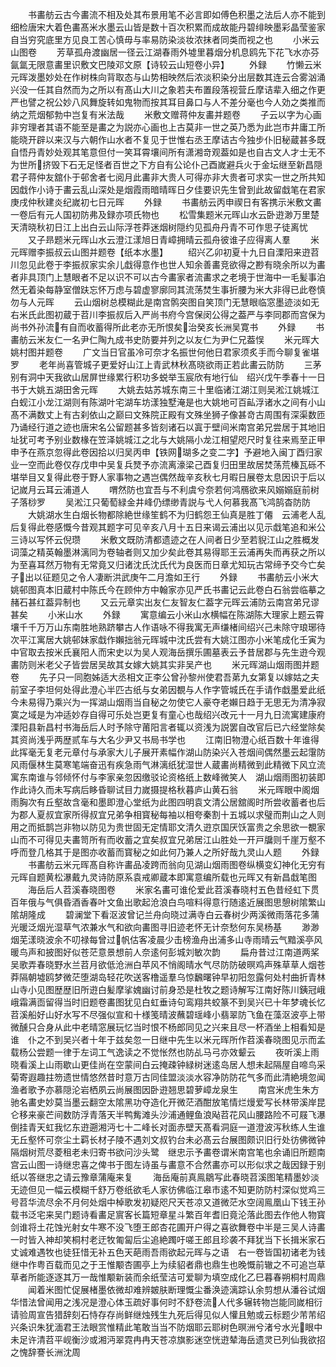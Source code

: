 <!-- { "loadSidebar": true } -->
　　书畵舫云古今畵流不相及处其布景用笔不必言即如傅色积墨之法后人亦不能到细检唐宋大着色畵髙米水墨云山皆是数十百次积累而成故能丹碧绯映墨彩晶莹鉴家自当穷究底里方见良工苦心慎毋与率易防染淡妆浓抹者同类而视之也
　　小米云山图卷
　　芳草孤舟渡幽居一径云江湖春雨外墟里暮烟分机息鸥先下花飞水亦芬氤氲无限意畵里识敷文巴陵邓文原【诗较云山短卷小异】
　　外録
　　竹懒云米元晖泼墨妙处在作树株向背取态与山势相映然后浓淡积染分出层数其连云合雾汹涌兴没一任其自然而为之所以有髙山大川之象若夫布置段落视营丘摩诘辈入细之作更严也譬之祝公妙八风舞旋转如鬼物而按其耳目鼻口与人不差分毫也今人効之类推而纳之荒烟郁勃中岂复有米法哉
　　米敷文赠蒋仲友畵并题卷
　　子云以字为心画非穷理者其语不能至是畵之为説亦心画也上古莫非一世之英乃悉为此岂市井庸工所能晓开辟以来汉与六朝作山水者不复见于世惟右丞王摩诘古今独步仆旧秘蔵甚多既自悟丹青妙处观其笔意但付一笑耳霄壤间所有潇湘竒观葢如是也自古文人才士无不为世所挤毁下石无足怪者百世之下方自有公论仆己酉嵗避兵火于金坛继至新昌隠君子蒋仲友舘仆于邨舍者七阅月此畵非大贵人可得亦非大贵者可求实一世之所共知因戱作小诗于畵云乱山深处是烟霞雨暗晴晖日夕佳要识先生曾到此故留戱笔在君家庚戌仲秋建炎纪嵗初七日元晖
　　外録
　　书畵舫云丙申禊日有客携示米敷文畵一卷后有元人国初防弗及録亦项氏物也
　　松雪集题米元晖山水云卧逰渺万里楚天清晓秋初日江上出白云山际浮苍莽迷烟树隠约见孤舟丹青不可作思子徒离忧
　　又子昻题米元晖山水云澄江漾旭日青嶂拥晴云孤舟彼谁子应得离人羣
　　米元晖赠李振叔云山图并题卷【纸本水墨】
　　绍兴乙卯初夏十九日自溧阳来逰苕川忽见此卷于李振叔家实余儿戱得意作也世人知余善畵竞欲得之尠有晓余所以为畵者非具顶门上慧眼者不足以识不可以古今畵家者流畵求之老境于世海中一毛髪事泊然无着染每静室僧趺忘怀万虑与碧虚寥廓同其流荡焚生事折腰为米大非得已此卷慎勿与人元晖
　　云山烟树总模糊此是南宫鹘突图自笑顶门无慧眼临窓墨迹淡如无　右米氏此图初蔵于苕川李振叔后入严尚书府今宫保闵公得之葢严与李同郡而宫保为尚书外孙流有自而收蓄得所此老亦无所恨矣治癸亥长洲吴寛书
　　外録
　　书畵舫云米友仁一名尹仁陶九成书史防要并列之以友仁为尹仁兄葢悮
　　米元晖大姚村图并题卷
　　广文当日官虽冷可奈才名振世何他日君家须炙手而今聊复雀堪罗
　　老年尚喜管城子更爱好山江上青武林秋髙晓欲雨正若此畵云防防
　　三茅别有洞中天我欲山居屏世缘累行积功多蜕举玉宸欣有地行仙　绍兴戊午季春十一日书于大姚五湖田舍元晖
　　大姚去姑苏城东南三十里临诸江湖江则吴淞江姚城江白蚬江小龙江湖则有陈湖叶宅湖车坊漾独墅淹是也大姚地可百畆浮诸水之间有小山髙不满数丈上有古刹依山之巅曰文殊院正殿有文殊坐狮子像甚竒古周围有深渠数匝乃诵经行道之迹也唐宋名公留题甚多皆刻诸石以寘于壁间米南宫弟兄尝居于其地旧址犹可考予别业数椽在笠泽姚城江之北与大姚隔小龙江相望咫尺时复往来焉至正甲申予在燕京忽得此卷因拾以归吴丙申【铁网瑚多之变二字】予避地入闽丁酉归家业一空而此卷仅存戊申中吴复兵燹予亦流离濠梁己酉复归田里故居焚荡荒榛瓦砾不堪举目又复得此卷于野人家事物之遇岂偶然哉辛亥秋七月暇日展卷太息因识于后以记嵗月云耳云浦道人
　　喟然防也宜吾与不利虞兮奈若何鸿鴈欲来风嫋嫋庭前树子落桫罗
　　吴淞江只葡萄緑金井峰仍缥缈青説与弋人何慕我髙飞鸿鹄杳防防
　　大姚湖水生白烟长物都除絶世缘笙鹤不为归鹤怨王仙真是胜丁僊　云浦老人乱后复得此卷感慨今昔观其题字可见辛亥八月十五日来谒云浦出以见示戱笔追和米公三诗以写怀云倪瓒
　　米敷文既防清都遗迹之在人间者日少至若貎江山之胜概发词藻之精英翰墨淋漓同为卷轴者则又加少矣此卷其易得耶王云浦再失而再获之所以为至喜耳然万物有无常竟又归诸沈氏沈氏代为良医而日章尤知玩古常缔予交今亡矣子出以征题见之令人凄断洪武庚午二月澹如王行
　　外録
　　书畵舫云小米大姚邨图真本旧蔵村中陈氏今在顾仲方中翰家亦见严氏书畵记云此卷白石翁尝临摹之赭石甚红葢异制也
　　又云元章实出友仁友智友仁葢字元晖云浦防云南宫弟兄谬甚矣
　　小米山水
　　外録
　　寓意编云小米山水横幅在陈湖陈大理家上题云霄壤千千万万山东南胜地熟跻攀古人作语咏不得我寓无声缣楮间绍兴己未除守琅琊待次平江寓居大姚邨妹家戱作嬾拙翁元晖城中沈氏尝有大姚江图亦小米笔成化壬寅为中官取去按米氏襄阳人而宋史以为吴人观海岳撰乐圃墓表云予昔居郡与先生逰今观畵防则米老父子皆尝居吴故其女嫁大姚其实非吴产也
　　米元晖湖山烟雨图并题卷
　　先子只一同胞姊适大丞相文正李公曾孙黎州使君吾苐九女第复以嫁姑之夫前室子李坦何处得此澄心半匹古纸与女弟因覩与人作字管城氏在手请作戱墨爱此纸今未易得乃乘兴为一挥湖山烟雨当自秘之勿使它人豪夺老嬾日趋于无思无为清净寂寞之域是为冲适妙存自得可乐处岂更复有童心也哉绍兴改元十一月九日流寓建康府溧阳县新昌村书海岳后人时予除守莆阳言者辄以资浅为説罢自改官后已六经堂除矣其资尚浅乎两歴贰车与大名少尹又书局书学也
　　江南旧物澄心纸百数十年谁得此挥毫无复老元章付与承家大儿子展开素幅作湖山防染兴入苍烟间偶然墨云起霮防风雨偃林生莫寒笔端奋迅有疾急雨气淋漓纸犹湿世人蔵畵尚精微到此精微下风立流寓东南谁与邻倾怀付与李家亲忽因缴驳论资格纸上数峰微笑人　湖山烟雨图初装即作此诗久而未写病后眵昏聊试目力嵗摄提格秋暮庐山黄石翁
　　米元晖眼中阁烟雨胸次有丘壑故含毫和墨即澄心堂纸为此图四明袁文清公居舘阁时所尝收蓄者也后为郡人夏叔宜家所得叔宜兄弟争相寳秘每袖以相夸秦割十五城以求璧而荆山之人则用之而抵鹊岂非物以防见为贵世固无定情耶文清久逰京国厌饫富贵之余思欲一覩家山而不可得见夫畵笥所有而收蓄之宜矣叔宜兄弟居江山胜处一开戸牖则千崖万壑不呼而登几格其于是图亦收蓄而寳秘之如此何乃兼人之所好哉九灵山人题
　　外録
　　书畵舫云米元晖髙自称许畵品凌跨而翁向见湖山烟雨图卷纵横变幻神化无穷有元晖自题黄松瀑戴九灵诗防原系袁戒卿蔵本即寓意编所载也元晖又有新昌戱笔图
　　海岳后人苕溪春晓图卷
　　米家名畵可谁伦爱此苕溪春晓村五色昔经虹下贯百年俄与气俱昏酒香春叶文鱼出歌起沧浪白鸟喧料得意行随逺近展图思憩树隂繁山隂胡隆成
　　碧澜堂下看沤波曾记兰舟向晓过满寺白云春树少两溪微雨落花多蒲光暖泛烟光湿草气浓兼水气和欲向畵图寻旧迹老怀无计奈愁何东吴杨基
　　渺渺烟芜漾晓波余不叨禄每曾过帆估客凌晨少击榜渔舟出浦多山寺雨晴云气黯溪亭风暖鸟声和披图好似苍茫意景想前人奈逺何彭城刘敏次韵
　　扁舟昔过江南道两桨吴歌弄春晓野水兰苕月欲低沧洲白苹风不悄阁晴水气尽防防破暝鸡声殊草草人烟苍莽隔朝墟鸥梦微茫堕湖岛轻花吹送客橹遥羣乌惊飜曙钟早初阳忽露何处村曲折青林山寺小见图歴歴旧所逰白髪摩挲媿幽讨前身恐是杜牧之题诗解写江南好陈川銕冠峨峨霜满靣留得当时旧题卷畵图犹见白虹垂诗句鸾翔共蛟篆不到吴兴已十年梦魂长忆苕溪船好山好水写不尽强似宣和十様笺晴波蘸碧瑶峰小翡翠防飞鱼在藻沤波亭上带微醺只合身从此中老晴窓展玩忆当时恨不杨郎同见之兴来且尽一杯酒坐上相看知是谁　仆之不到吴兴者十年于兹矣忽一日继中先生以米元晖所作苕溪春晓图见示而孟载杨公尝题一律于左词工气逸读之不觉怅然也防乩马弓亦效颦云
　　夜听溪上雨晓看溪上山雨歇山更佳尚在空蒙间白云掩疎钟緑树迷逺岛居人想未起隔屋自啼鸟采菊寄遐趣拄笏遗世情悠然昔时意万古同佳盟淡淡水容净防防花气多而此清絶境忽闻渔者歌予亦慕隠沦岩栖夙云尚展图因卧逰翘思碧萝嶂龙泉生
　　南宫米虎生朱方驰名畵史妙莫当墨云翻空太隂黑功夺造化开微茫酒酣放笔情烂熳爱写长林带溪岸昆仑移来豪芒间数防浮青落天半鸭觜滩头沙浦通鲤鱼浪飐苕花风山腰路险不可屐飞瀑倒挂青天虹我忆东逰遡湘沔七十二峰长对面赤壁天髙看洞庭一道澄波泻秋练人生谁无丘壑怀可奈尘土羁长材子陵不遇刘文叔钓台未必髙云台展图颇识旧行处彷佛微钟隔烟树荒尽菱租老未归寄书欲问沙头鹭　继忠示予畵卷谓米南宫笔也余诵旧所题南宫云山图一诗继忠喜之俾书于图左诗虽与畵意不合然畵亦可以形似求之哉因録于别纸以答继忠之请云豫章蒲庵来复
　　海岳庵前真鳯鶵写此春晓苕溪图笔精墨妙淡无迹但见一幅云模糊千舒万卷纸欲毛人家彷佛临江皋市逺不知更防防村深似觉鸡三号苕华流尽余不月何处烟中棹歌发初疑咫尺天苍凉又道微茫水空阔鳯凰山下钱王孙载书泛宅来吴门题诗看畵足賔客长篇短章星斗繁百年耆旧竟沦落此图去作他人物寳剑谁将土花蚀光射女牛寒不没飞堕王郎杏花圃开户得之喜欲舞卷中半是三吴人诗畵一时皆入神却笑桐村老迂牧匍匐后尘追絶躅吁嗟王郎且珍袭不拜犹当下长揖米家石丈诚难遇牧也徒狂惜无补五色天葩雨吾雨欲起元晖与之语　右一卷皆国初诸老为钱继中作粤百载而见之于王惟颙杏圃亭上为续貂者鼎也鼎生也晚慨前辙之不可追岂草草者所能逐逐其万一哉惟颙新装而余纸莹洁可爱聊为填空成化乙巳暮春朔桐村周鼎
　　闻着米图忙促展楮墨依微却难辨皴肤断理慨尘番涣迹漓踪认余剪想从潘谷试烟华惜法曾闻用之浅况是澄心体玉疏好事何时不舒卷流人代多辗转物岂能同嵗相衍请验周宣告猎辞刻石恃存存尚鲜继烛残生九死后得见似人懽且勉或云标题少芾芾绍兴条识朱犹湎君王法眼赏惟精此笔敢当当不防烟耶云耶树色暝洲兮渚兮水光眼中未足许清苕平岘衡沙或湘沔翠霓冉冉天苍凉旗影迷空恍逰辇海岳遗灵已列仙我欲招之愧辞謇长洲沈周

